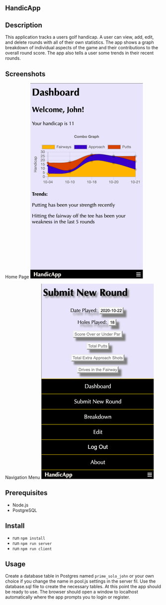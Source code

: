 ## HandicApp

## Description

This application tracks a users golf handicap. A user can view, add, edit, and delete rounds with all of their own statistics. The app shows a graph breakdown of individual aspects of the game and their contributions to the overall round score. The app also tells a user some trends in their recent rounds.


## Screenshots

Home Page
![screenshot](src/components/ScreenShot.png)

Navigation Menu
![screenshot](src/components/ScreenShotSubmitW:Nav.png)

## Prerequisites

- Node.js
- PostgreSQL

## Install

- run `npm install`
- run `npm run server`
- run `npm run client`


## Usage

Create a database table in Postgres named `prime_solo_john` or your own choice if you change the name in pool.js settings in the server fil. Use the database.sql file to create the necessary tables. At this point the app should be ready to use. The browser should open a window to localhost automatically where the app prompts you to login or register.